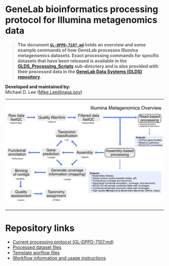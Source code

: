 
# GeneLab bioinformatics processing protocol for Illumina metagenomics data

> **The document [`GL-DPPD-7107.md`](GL-DPPD-7107.md) holds an overview and some example commands of how GeneLab processes Illumina metagenomics datasets. Exact processing commands for specific datasets that have been released is available in the [GLDS_Processing_Scripts](../GLDS_Processing_Scripts) sub-directory and is also provided with their processed data in the [GeneLab Data Systems (GLDS) repository](https://genelab-data.ndc.nasa.gov/genelab/projects).**  

**Developed and maintained by:**  
Michael D. Lee (Mike.Lee@nasa.gov)

---

<p align="center">
<a href="../images/GL-Illumina-metagenomics-overview.pdf"><img src="../images/GL-Illumina-metagenomics-overview.png"></a>
</p>

--- 

# Repository links

* [Current processing protocol (GL-DPPD-7107.md)](GL-DPPD-7107.md)  
* [Processed dataset files](../GLDS_Processing_Scripts)  
* [Template worflow files](workflow-template)  
* [Workflow information and usage instructions](workflow-usage.md)
